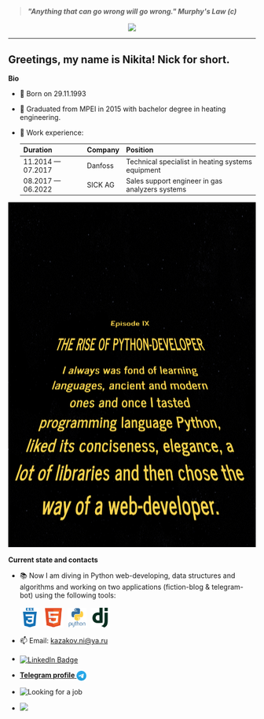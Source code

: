 
> ***"Anything that can go wrong will go wrong." Murphy's Law (c)***

 <div align="center">
  <img src="https://media.giphy.com/media/qgQUggAC3Pfv687qPC/giphy.gif" align="center"> </img>
  </div>
  
  ---
 
## Greetings, my name is Nikita! Nick for short.

**Bio**
- :baby: Born on 29.11.1993
- :school: Graduated from MPEI in 2015 with bachelor degree in heating engineering.
- :office: Work experience:

     | Duration          | Company       | Position      |
     | -------------     | ------------- | ------------- |
     | 11.2014 — 07.2017 | Danfoss       | Technical specialist in heating systems equipment |
     | 08.2017 — 06.2022 | SICK AG       | Sales support engineer in gas analyzers systems|

 <img src="https://github.com/KazakNi/KazakNi/blob/e9d5a5e1063f3bbba6be86c089924341967162f8/starwars.png" title="Django" alt="Django" width="1100" height="700"/>


**Current state and contacts**
- 📚 Now I am diving in Python web-developing, data structures and algorithms and working on two applications (fiction-blog & telegram-bot) using the following tools: <br>
&nbsp;<div>
  <img src="https://github.com/devicons/devicon/blob/master/icons/css3/css3-plain-wordmark.svg"  title="CSS3" alt="CSS" width="40" height="40"/>&nbsp;
  <img src="https://github.com/devicons/devicon/blob/master/icons/html5/html5-original.svg" title="HTML5" alt="HTML" width="40" height="40"/>&nbsp;
  <img src="https://github.com/devicons/devicon/blob/master/icons/python/python-original-wordmark.svg" title="Python" alt="Python" width="40" height="40"/>&nbsp;
  <img src="https://github.com/devicons/devicon/blob/master/icons/django/django-plain.svg" title="Django" alt="Django" width="40" height="40"/>
</div>

- 📫 Email: [kazakov.ni@ya.ru](mailto:kazakov.ni@ya.ru)

- <a href="https://www.linkedin.com/in/nikita-kazakov-b9b180104">
    <img src="https://img.shields.io/badge/LinkedIn-blue?style=for-the-badge&logo=linkedin&logoColor=white" alt="LinkedIn Badge" align="center"/>
  </a>
- <a href="https://t.me/kazakni"> **Telegram profile**
    <img src="https://github.com/KazakNi/KazakNi/blob/0e9c9b4999ff522282f3a7c2b9058cab47f9bbb7/telegram.png" alt="Telegram" align="center" width="20" height="20"/>
  </a> 
- ![Looking for a job](https://img.shields.io/badge/-Looking%20for%20a%20job-green?style=&logo=github&logoColor=black)



-   ![](https://komarev.com/ghpvc/?username=KazakNi&color=blueviolet)
